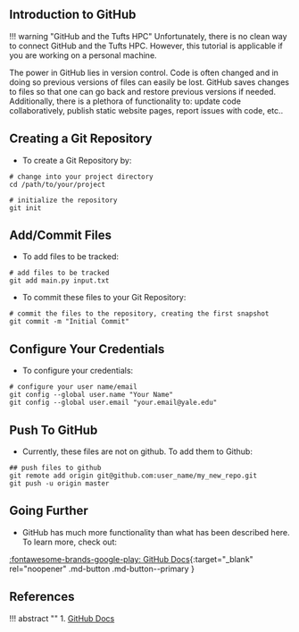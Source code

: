 ## Introduction to GitHub

!!! warning "GitHub and the Tufts HPC"
    Unfortunately, there is no clean way to connect GitHub and the Tufts HPC. However, this tutorial is applicable if you are working on a personal machine.

The power in GitHub lies in version control. Code is often changed and in doing so previous versions of files can easily be lost. GitHub saves changes to files so that one can go back and restore previous versions if needed. Additionally, there is a plethora of functionality to: update code collaboratively, publish static website pages, report issues with code, etc..

## Creating a Git Repository

- To create a Git Repository by:

```
# change into your project directory
cd /path/to/your/project

# initialize the repository
git init
```

## Add/Commit Files

- To add files to be tracked:

```
# add files to be tracked
git add main.py input.txt 
```

- To commit these files to your Git Repository:

```
# commit the files to the repository, creating the first snapshot
git commit -m "Initial Commit"
```

## Configure Your Credentials

- To configure your credentials:

```
# configure your user name/email
git config --global user.name "Your Name"
git config --global user.email "your.email@yale.edu"
```

## Push To GitHub

- Currently, these files are not on github. To add them to Github:

```
## push files to github
git remote add origin git@github.com:user_name/my_new_repo.git
git push -u origin master
```

## Going Further

- GitHub has much more functionality than what has been described here. To learn more, check out:

[:fontawesome-brands-google-play: GitHub Docs](https://docs.github.com/en){:target="_blank" rel="noopener" .md-button .md-button--primary }

## References

!!! abstract ""
    1. [GitHub Docs](https://docs.github.com/en)
